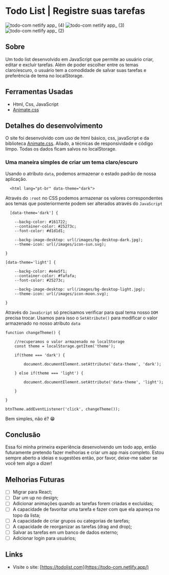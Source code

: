 # Todo List | Registre suas tarefas

![todo-com netlify app_ (4)](https://user-images.githubusercontent.com/77863766/166617762-a3210a16-470c-42dd-ac17-ff903f06e9ee.png)
![todo-com netlify app_ (3)](https://user-images.githubusercontent.com/77863766/166617766-8e4dc9a2-0ac5-4602-88c0-0488787d0d9e.png)
![todo-com netlify app_ (2)](https://user-images.githubusercontent.com/77863766/166617773-85c522d2-f8e6-459f-bf0b-25e50030dd34.png)

## Sobre

Um todo list desenvolvido em JavaScript que permite ao usuário criar, editar e excluír tarefas. Além de poder escolher entre os temas claro/escuro,
o usuário tem a comodidade de salvar suas tarefas e preferência de tema no localStorage.

## Ferramentas Usadas

* Html, Css, JavaScript
* [Animate.css](https://animate.style/)

## Detalhes do desenvolvimento

O site foi desenvolvido com uso de html básico, css, javaScript e da biblioteca [Animate.css](https://animate.style/).
Aliado, a técnicas de responsividade e código limpo. Todas os dados ficam salvos no localStorage.

### Uma maneira simples de criar um tema claro/escuro

Usando o atributo `data`, podemos armazenar o estado padrão de nossa aplicação.

```
  <html lang="pt-br" data-theme="dark">
````

Através do `:root` no CSS podemos armazenar os valores correspondentes aos temas que posteriormente podem ser alterados através do `JavaScript`

```
  [data-theme='dark'] {
  
    --backg-color: #161722;
    --container-color: #25273c;
    --font-color: #d1d1d1;

    --backg-image-desktop: url(/images/bg-desktop-dark.jpg);
    --theme-icon: url(/images/icon-sun.svg);

}

[data-theme='light'] {

    --backg-color: #e4e5f1;
    --container-color: #fafafa;
    --font-color: #25273c;

    --backg-image-desktop: url(/images/bg-desktop-light.jpg);
    --theme-icon: url(/images/icon-moon.svg);

}
```

Através do `JavaScript` só precisamos verificar para qual tema nosso `DOM` precisa trocar. Usamos para isso o `SetAtribute()` para modificar o valor armazenado 
no nosso atributo `data`

```
function changeTheme() {

    //recuperamos o valor armazenado no localStorage
    const theme = localStorage.getItem('theme');

    if(theme === 'dark') {

        document.documentElement.setAttribute('data-theme', 'dark');

    } else if(theme === 'light') {

        document.documentElement.setAttribute('data-theme', 'light');

    }

}

btnTheme.addEventListener('click', changeTheme());
```

Bem simples, não é? 😁

## Conclusão

Essa foi minha primeira experiência desenvolvendo um todo app, então futuramente pretendo fazer melhorias e criar um app mais completo.
Estou sempre aberto a ideias e sugestões então, por favor, deixe-me saber se você tem algo a dizer!

## Melhorias Futuras

- [ ] Migrar para React;
- [ ] Dar um  up no design;
- [ ] Adicionar animações quando as tarefas forem criadas e excluídas;
- [ ] A capacidade de favoritar uma tarefa e fazer com que ela apareça no topo da lista;
- [ ] A capacidade de criar grupos ou categorias de tarefas;
- [ ] A capacidade de reorganizar as tarefas (drag and drop);
- [ ] Salvar as tarefas em um banco de dados externo;
- [ ] Adicionar login para usuários;

## Links

* Visite o site: [https://todolist.com](https://todo-com.netlify.app/)
